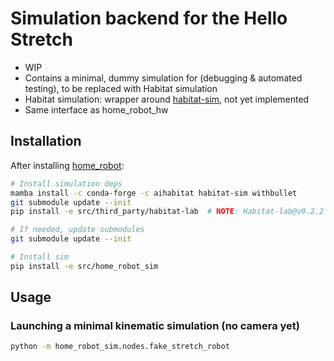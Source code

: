 # Simulation backend for the Hello Stretch

- WIP
- Contains a minimal, dummy simulation for (debugging & automated testing), to be replaced with Habitat simulation
- Habitat simulation: wrapper around [habitat-sim](https://github.com/facebookresearch/habitat-sim), not yet implemented
- Same interface as home_robot_hw

## Installation

After installing [home_robot](../home_robot):

```sh
# Install simulation deps
mamba install -c conda-forge -c aihabitat habitat-sim withbullet
git submodule update --init
pip install -e src/third_party/habitat-lab  # NOTE: Habitat-lab@v0.2.2 only works in editable mode

# If needed, update submodules
git submodule update --init

# Install sim
pip install -e src/home_robot_sim
```

## Usage

### Launching a minimal kinematic simulation (no camera yet)

```sh
python -m home_robot_sim.nodes.fake_stretch_robot
```
